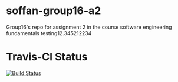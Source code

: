 # soffan-group16-a2
Group16's repo for assignment 2 in the course software engineering fundamentals
testing12.345212234
# Travis-CI Status
[![Build Status](https://travis-ci.com/m4reko/soffan-group16-a2.svg?branch=main)](https://travis-ci.com/m4reko/soffan-group16-a2)
